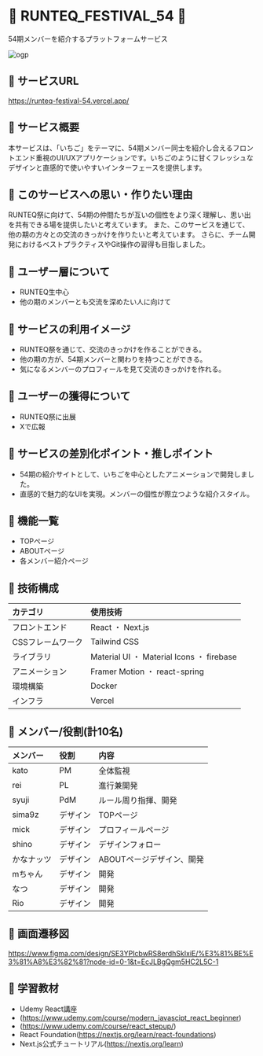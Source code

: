 # 🍓 RUNTEQ_FESTIVAL_54 🍓
54期メンバーを紹介するプラットフォームサービス

![ogp](https://github.com/user-attachments/assets/09c54aa9-f4a2-42d0-9f33-37156b094046)

## 🍓 サービスURL
https://runteq-festival-54.vercel.app/

## 🍓 サービス概要
本サービスは、「いちご」をテーマに、54期メンバー同士を紹介し合えるフロントエンド重視のUI/UXアプリケーションです。いちごのように甘くフレッシュなデザインと直感的で使いやすいインターフェースを提供します。

## 🍓 このサービスへの思い・作りたい理由
RUNTEQ祭に向けて、54期の仲間たちが互いの個性をより深く理解し、思い出を共有できる場を提供したいと考えています。
また、このサービスを通じて、他の期の方々との交流のきっかけを作りたいと考えています。
さらに、チーム開発におけるベストプラクティスやGit操作の習得も目指しました。

## 🍓 ユーザー層について
- RUNTEQ生中心
- 他の期のメンバーとも交流を深めたい人に向けて

## 🍓 サービスの利用イメージ
- RUNTEQ祭を通じて、交流のきっかけを作ることができる。
- 他の期の方が、54期メンバーと関わりを持つことができる。
- 気になるメンバーのプロフィールを見て交流のきっかけを作れる。

## 🍓 ユーザーの獲得について
- RUNTEQ祭に出展
- Xで広報

## 🍓 サービスの差別化ポイント・推しポイント
- 54期の紹介サイトとして、いちごを中心としたアニメーションで開発しました。
- 直感的で魅力的なUIを実現。メンバーの個性が際立つような紹介スタイル。

## 🍓 機能一覧
- TOPページ
- ABOUTページ
- 各メンバー紹介ページ

## 🍓 技術構成
| カテゴリ | 使用技術 |
|:-------|:-------|
|フロントエンド|React ・ Next.js|
|CSSフレームワーク|Tailwind CSS|
|ライブラリ|Material UI ・ Material Icons ・ firebase|
|アニメーション|Framer Motion ・ react-spring|
|環境構築|Docker|
|インフラ|Vercel|

## 🍓 メンバー/役割(計10名)
| メンバー | 役割 | 内容 |
|:-------|:-------|:-------|
|kato|PM|全体監視|
|rei|PL|進行兼開発|
|syuji|PdM|ルール周り指揮、開発|
|sima9z|デザイン|TOPページ|
|mick|デザイン|プロフィールページ|
|shino|デザイン|デザインフォロー|
|かなナッツ|デザイン|ABOUTページデザイン、開発|
|mちゃん|デザイン|開発|
|なつ|デザイン|開発|
|Rio|デザイン|開発|

## 🍓 画面遷移図
https://www.figma.com/design/SE3YPIcbwRS8erdhSkIxiE/%E3%81%BE%E3%81%A8%E3%82%81?node-id=0-1&t=EcJLBgQgm5HC2L5C-1

## 🍓 学習教材
- Udemy React講座
- (https://www.udemy.com/course/modern_javascipt_react_beginner)
- (https://www.udemy.com/course/react_stepup/)
- React Foundation(https://nextjs.org/learn/react-foundations)
- Next.js公式チュートリアル(https://nextjs.org/learn)
